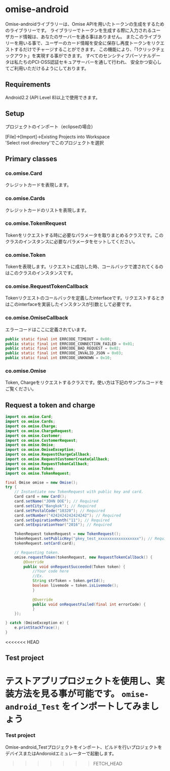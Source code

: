 # omise-android
Omise-androidライブラリーは、Omise APIを用いたトークンの生成をするためのライブラリーです。
ライブラリーでトークンを生成する際に入力されるユーザカード情報は、あなたのサーバーを通る事はありません。
またこのライブラリーを用いる事で、ユーザーのカード情報を安全に保存し再度トークンをリクエストするだけでチャージすることができます。
この機能により、「1クリックチェックアウト」を実現する事ができます。
すべてのセンシティブパーソナルデータは私たちのPCI-DSS認証セキュアサーバーを通して行われ、
安全かつ安心してご利用いただけるようにしております。

## Requirements
Android2.2 (API Level 8)以上で使用できます。

## Setup

プロジェクトのインポート（eclipseの場合）　　

[File]->[Import]->Existing Projects into Workspace  
'Select root directory'でこのプロジェクトを選択

## Primary classes
### co.omise.Card
クレジットカードを表現します。

### co.omise.Cards
クレジットカードのリストを表現します。

### co.omise.TokenRequest
Tokenをリクエストする時に必要なパラメータを取りまとめるクラスです。このクラスのインスタンスに必要なパラメータをセットしてください。

### co.omise.Token
Tokenを表現します。リクエストに成功した時、コールバックで渡されてくるのはこのクラスのインスタンスです。

### co.omise.RequestTokenCallback
Tokenリクエストのコールバックを定義したinterfaceです。リクエストするときはこのinterfaceを実装したインスタンスが引数として必要です。

### co.omise.OmiseCallback
エラーコードはここに定義されています。

```java
public static final int ERRCODE_TIMEOUT = 0x00;
public static final int ERRCODE_CONNECTION_FAILED = 0x01;
public static final int ERRCODE_BAD_REQUEST = 0x02;
public static final int ERRCODE_INVALID_JSON = 0x03;
public static final int ERRCODE_UNKNOWN = 0x10;
```

### co.omise.Omise
Token, Chargeをリクエストするクラスです。使い方は下記のサンプルコードをご覧ください。


## Request a token and charge

```java
import co.omise.Card;
import co.omise.Cards;
import co.omise.Charge;
import co.omise.ChargeRequest;
import co.omise.Customer;
import co.omise.CustomerRequest;
import co.omise.Omise;
import co.omise.OmiseException;
import co.omise.RequestChargeCallback;
import co.omise.RequestCustomerCreateCallback;
import co.omise.RequestTokenCallback;
import co.omise.Token;
import co.omise.TokenRequest;

final Omise omise = new Omise();
try {
	// Instantiate new TokenRequest with public key and card.
	Card card = new Card();
	card.setName("JOHN DOE"); // Required
	card.setCity("Bangkok"); // Required
	card.setPostalCode("10320"); // Required
	card.setNumber("4242424242424242"); // Required
	card.setExpirationMonth("11"); // Required
	card.setExpirationYear("2016"); // Required

	TokenRequest tokenRequest = new TokenRequest();
	tokenRequest.setPublicKey("pkey_test_xxxxxxxxxxxxxxxxxx"); // Required
	tokenRequest.setCard(card);

	// Requesting token.    
	omise.requestToken(tokenRequest, new RequestTokenCallback() {
		@Override
		public void onRequestSucceeded(Token token) {
			//Your code here        	
			//Ex.
			String strToken = token.getId();
			boolean livemode = token.isLivemode();
	        }
        
        	@Override
	        public void onRequestFailed(final int errorCode) {
        	}
	});

} catch (OmiseException e) {
	e.printStackTrace();
}
```

<<<<<<< HEAD
## Test project
テストアプリプロジェクトを使用し、実装方法を見る事が可能です。
 `omise-android_Test` をインポートしてみましょう
=======
### Test project
Omise-android_Testプロジェクトをインポート、ビルドを行いプロジェクトをデバイスまたはAndoroidエミュレーターで起動します。
>>>>>>> FETCH_HEAD
